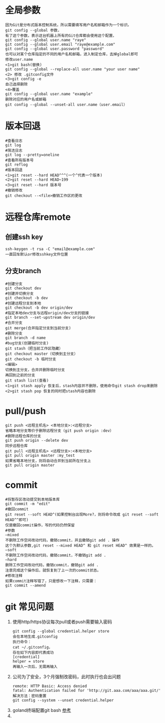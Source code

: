 # 全局参数

```plain
因为Git是分布式版本控制系统，所以需要填写用户名和邮箱作为一个标识。
git config --global 参数，
有了这个参数，表示这台机器上所有的Git仓库都会使用这个配置，
git config --global user.name "raye"
git config --global user.email "raye@example.com"
git config --global user.password "password"
也可以对某个仓库指定的不同的用户名和邮箱，进入制定仓库，去掉global即可
修改user.name
<1>git bash(替换)
git config --global --replace-all user.name "your user name"
<2> 修改 .gitconfig文件
<3>git config -e 
自己选择删除
<4>覆盖
git config --global user.name "example"
删除对应的用户名或邮箱
git config --global --unset-all user.name（user.email）
```
# 版本回退

```plain
#查看日志
git log 
#简洁日志
git log --pretty=oneline
#查看所有版本号
git reflog
#版本回退
<1>git reset --hard HEAD^^^(一个^代表一个版本)
<2>git reset --hard HEAD~199
<3>git reset --hard 版本号
#撤销修改
git checkout --<file>撤销工作区的更改

```
# 远程仓库remote

## 创建ssh key

```plain
ssh-keygen -t rsa -C "email@example.com"
一直回车默认or修改sshkey文件位置
```

## 分支branch

```plain
#创建分支
git checkout dev
#创建并切换分支
git checkout -b dev
#创建远程分支到本地
git checkout -b dev origin/dev
#指定本地dev分支与远程origin/dev分支的链接
git branch --set-upstream dev origin/dev
#合并分支
git merge(合并指定分支到当前分支)
#删除分支
git branch -d name
#bug分支(创建临时分支)
git stash（把当前工作区隐藏）
git checkout master（切换到主分支）
git checkout -b 临时分支
<编辑>
切换到主分支，合并并删除临时分支
再回到之前的分支
git stash list(查看)
<1>git stash apply 恢复后，stash内容并不删除，使用命令git stash drop来删除
<2>git stash pop 恢复的同时把stash内容也删除
```

# pull/push

```plain
git push <远程主机名> <本地分支>:<远程分支>
省略本地分支等价于删除远程分支（git push origin :dev）
#删除远程仓库的分支
git push origin --delete dev
同步远程仓库
git pull <远程主机名> <远程分支>:<本地分支>
git pull origin master :my_test 
如果省略本地分支，则将自动合并到当前所在分支上
git pull origin master
```

#### 
# commit

```plain
#将暂存区改动提交到本地版本库
git commit -m "edit"
#撤回commit
git reset --soft HEAD^(如果控制台出现More?，则将命令改成 git reset --soft HEAD^^即可)
仅是撤回commit操作，写的代码仍然保留
#参数
–mixed
不删除工作空间改动代码，撤销commit，并且撤销git add . 操作
这个为默认参数,git reset --mixed HEAD^ 和 git reset HEAD^ 效果是一样的。
–soft
不删除工作空间改动代码，撤销commit，不撤销git add .
–hard
删除工作空间改动代码，撤销commit，撤销git add .
注意完成这个操作后，就恢复到了上一次的commit状态。
#修改注释 
如果commit注释写错了，只是想改一下注释，只需要：
git commit --amend

```

# 

# git 常见问题

1. 使用http/https协议每次pull或者push需要输入密码
	```plain
	git config --global credential.helper store
	会在本地生成.gitconfig
	执行命令：
	cat ~/.gitconfig，
	存在如下内容即代表成功
	[credential]
	helper = store
	再输入一次后，无需再输入
	```
2. 公司为了安全，3个月强制改密码，此时执行也会出问题
	```plain
	remote: HTTP Basic: Access denied
	fatal: Authentication failed for 'http://git.aaa.com/aaa/aaa.git/'
	解决方法：密码重置
	git config --system --unset credential.helper
	```
3. goland终端配置git bash
[参考](https://blog.csdn.net/liu865033503/article/details/103630499?ops_request_misc=&request_id=&biz_id=102&utm_term=win%20%20git%20%E6%B2%A1%E6%9C%89ll%20&utm_medium=distribute.pc_search_result.none-task-blog-2~all~sobaiduweb~default-0-103630499.142^v72^insert_down3,201^v4^add_ask&spm=1018.2226.3001.4187)
4.
